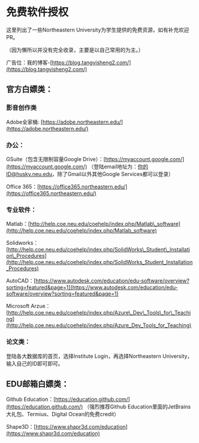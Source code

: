 # 免费软件授权

这里列出了一些Northeastern University为学生提供的免费资源，如有补充欢迎PR。

（因为懒所以并没有完全收录，主要是以自己常用的为主。）

广告位：我的博客-[https://blog.tangyisheng2.com/](https://blog.tangyisheng2.com/)

## 官方白嫖类：

### 影音创作类

Adobe全家桶: [https://adobe.northeastern.edu/](https://adobe.northeastern.edu/)

### 办公：

GSuite（包含无限制容量Google Drive）：[https://myaccount.google.com/](https://myaccount.google.com/) （登陆email地址为：你的ID@husky.neu.edu，除了Gmail以外其他Google Services都可以登录）

Office 365：[https://office365.northeastern.edu/](https://office365.northeastern.edu/)

### 专业软件：

Matlab：[http://help.coe.neu.edu/coehelp/index.php/Matlab\_software](http://help.coe.neu.edu/coehelp/index.php/Matlab_software)

Solidworks：[http://help.coe.neu.edu/coehelp/index.php/SolidWorks\_Student\_Installation\_Procedures](http://help.coe.neu.edu/coehelp/index.php/SolidWorks_Student_Installation_Procedures)

AutoCAD：[https://www.autodesk.com/education/edu-software/overview?sorting=featured&page=1](https://www.autodesk.com/education/edu-software/overview?sorting=featured&page=1)

Microsoft Arzue：[http://help.coe.neu.edu/coehelp/index.php/Azure\_Dev\_Tools\_for\_Teaching](http://help.coe.neu.edu/coehelp/index.php/Azure_Dev_Tools_for_Teaching)

### 论文类：

登陆各大数据库的首页，选择Institute Login，再选择Northeastern University，输入自己的ID即可即可。

## EDU邮箱白嫖类：

Github Education：[https://education.github.com/](https://education.github.com/) （强烈推荐Github Education里面的JetBrains大礼包、Termius、Digital Ocean的免费credit）

Shape3D：[https://www.shapr3d.com/education](https://www.shapr3d.com/education)

